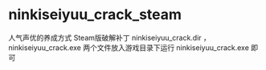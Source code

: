 # ninkiseiyuu_crack_steam
人气声优的养成方式 Steam版破解补丁 
ninkiseiyuu_crack.dir ， ninkiseiyuu_crack.exe 两个文件放入游戏目录下运行 ninkiseiyuu_crack.exe 即可
